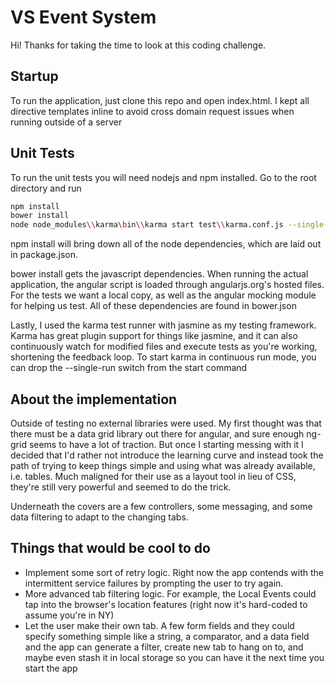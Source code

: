 VS Event System
====================
Hi! Thanks for taking the time to look at this coding challenge.

Startup
--------------------
To run the application, just clone this repo and open index.html.
I kept all directive templates inline to avoid cross domain request issues
when running outside of a server

Unit Tests
--------------------
To run the unit tests you will need nodejs and npm installed.
Go to the root directory and run

```sh
npm install
bower install
node node_modules\\karma\bin\\karma start test\\karma.conf.js --single-run
```

npm install will bring down all of the node dependencies, which are laid out in package.json.

bower install gets the javascript dependencies. When running the actual application, the angular
script is loaded through angularjs.org's hosted files. For the tests we want a local copy, as well
as the angular mocking module for helping us test. 
All of these dependencies are found in bower.json

Lastly, I used the karma test runner with jasmine as my testing framework.
Karma has great plugin support for things like jasmine, and it can also continuously watch for modified files and execute tests as you're working, shortening the feedback loop.
To start karma in continuous run mode, you can drop the --single-run switch from the start command

About the implementation
--------------------
Outside of testing no external libraries were used. My first thought was that there must be a data grid library out there for angular, and sure enough ng-grid seems to have a lot of traction. But once I starting messing with it I decided that I'd rather not introduce the learning curve and instead took the path of trying to keep things simple and using what was already available, i.e. tables.
Much maligned for their use as a layout tool in lieu of CSS, they're still very powerful and seemed to do the trick.

Underneath the covers are a few controllers, some messaging, and some data filtering to adapt to the changing tabs.

Things that would be cool to do
--------------------
  - Implement some sort of retry logic. Right now the app contends with the intermittent service failures by prompting the user to try again.
  - More advanced tab filtering logic. For example, the Local Events could tap into the browser's location features (right now it's hard-coded to assume you're in NY)
  - Let the user make their own tab. A few form fields and they could specify something simple like a string, a comparator, and a data field and the app can generate a filter, create new tab to hang on to, and maybe even stash it in local storage so you can have it the next time you start the app
